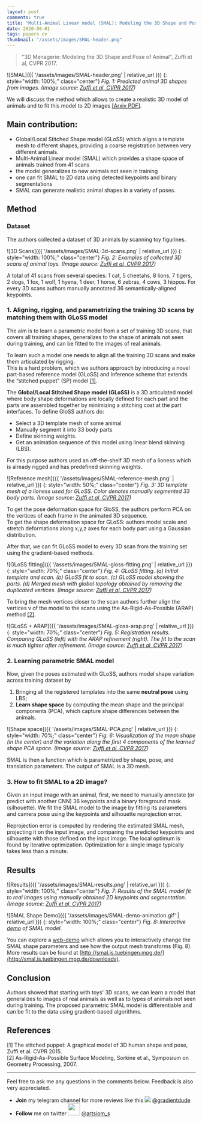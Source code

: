 ```yaml
---
layout: post
comments: true
title: "Multi-Animal Linear model (SMAL): Modeling the 3D Shape and Pose of Animals"
date: 2020-08-01
tags: papers cv
thumbnail: "/assets/images/SMAL-header.png"
---
```



> "3D Menagerie: Modeling the 3D Shape and Pose of Animal", Zuffi et al, CVPR 2017.

<!--more-->
![SMAL]({{ '/assets/images/SMAL-header.png' | relative_url }}) 
{: style="width: 100%;" class="center"} 
*Fig. 1: Predicted animal 3D shapes from images. (Image source: [Zuffi et al, CVPR 2017](https://arxiv.org/abs/1611.07700))*

We will discuss the method which allows to create a realistic 3D model of animals and to fit this model to 2D images [[Arxiv PDF]](https://arxiv.org/abs/1611.07700). 

## Main contribution:
- Global/Local Stitched Shape model (GLoSS) which aligns a template mesh to different shapes, providing a coarse registration between very different animals.
- Multi-Animal Linear model (SMAL) which provides a shape space of animals trained from 41 scans
- the model generalizes to new animals not seen in training
- one can fit SMAL to 2D data using detected keypoints and binary segmentations
- SMAL can generate realistic animal shapes in a variety of poses.

##  Method
### Dataset
The authors collected a dataset of 3D animals by scanning toy figurines.

![3D Scans]({{ '/assets/images/SMAL-3d-scans.png' | relative_url }}) 
{: style="width: 100%;" class="center"} 
*Fig. 2: Examples of collected 3D scans of animal toys. (Image source: [Zuffi et al, CVPR 2017](https://arxiv.org/abs/1611.07700))*


A total of 41 scans from several species: 
1 cat, 5 cheetahs, 8 lions, 7 tigers, 2 dogs, 1 fox, 1 wolf, 1 hyena, 1 deer, 1 horse, 6 zebras, 4 cows, 3 hippos.
For every 3D scans authors manually annotated 36 semantically-aligned keypoints.

### 1. Aligning, rigging, and parametrizing the training 3D scans by matching them with GLoSS model
The aim is to learn a parametric model from a set of training 3D scans, that covers all training shapes, generalizes to the shape of animals not seen during training, and can be fitted to the images of real animals.

To learn such a model one needs to align all the training 3D scans and make them articulated by rigging.   
This is a hard problem, which we authors approach by introducing a novel part-based reference model (GLoSS) and inference scheme that extends the “stitched puppet” (SP) model [[1]](#1).

The **Global/Local Stitched Shape model (GLoSS)** is a 3D articulated model where body shape deformations are locally defined for each part and the parts are assembled together by minimizing a stitching cost at the part interfaces.
To define GloSS authors do:
- Select a 3D template mesh of some animal 
- Manually segment it into 33 body parts
- Define skinning weights.
- Get an animation sequence of this model using linear blend skinning (LBS).

For this purpose authors used an off-the-shelf 3D mesh of a lioness which is already rigged and has predefined skinning weights.   

![Reference mesh]({{ '/assets/images/SMAL-reference-mesh.png' | relative_url }}) 
{: style="width: 50%;" class="center"} 
*Fig. 3: 3D template mesh of a lioness used for GLoSS. Color denotes manually segmented 33 body parts. (Image source: [Zuffi et al, CVPR 2017](https://arxiv.org/abs/1611.07700))*

To get the pose deformation space for GloSS, the authors perform PCA on the vertices of each frame in the animated 3D sequence.  
To get the shape deformation space for GLoSS: authors model scale and stretch deformations along x,y,z axes for each body part using a Gaussian distribution.  

After that, we can fit GLoSS model to every 3D scan from the training set using the gradient-based methods.  

![GLoSS fitting]({{ '/assets/images/SMAL-gloss-fitting.png' | relative_url }}) 
{: style="width: 70%;" class="center"} 
*Fig. 4: GLoSS fitting. (a) Initial template and scan. (b) GLoSS fit to scan. (c) GLoSS model showing the parts. (d) Merged mesh with global topology obtained by removing the duplicated vertices. (Image source: [Zuffi et al, CVPR 2017](https://arxiv.org/abs/1611.07700))*

To bring the mesh vertices closer to the scan authors further align the vertices v of the model to the scans using the As-Rigid-As-Possible (ARAP) method [[2]](#2).

![GLoSS + ARAP]({{ '/assets/images/SMAL-gloss-arap.png' | relative_url }}) 
{: style="width: 70%;" class="center"} 
*Fig. 5: Registration results. Comparing GLoSS (left)
with the ARAP refinement (right). The fit to the scan is much tighter after refinement. (Image source: [Zuffi et al, CVPR 2017](https://arxiv.org/abs/1611.07700))*


### 2. Learning parametric SMAL model
Now, given the poses estimated with GLoSS, authors model shape variation across training dataset by   
1. Bringing all the registered templates into the same **neutral pose** using LBS;
2. **Learn shape space** by computing the mean shape and the principal components (PCA), which capture shape differences between the animals.

![Shape space]({{ '/assets/images/SMAL-PCA.png' | relative_url }}) 
{: style="width: 70%;" class="center"} 
*Fig. 6: Visualization of the mean shape (in the center) and the variation along the first 4 components of the learned shape PCA space. (Image source: [Zuffi et al, CVPR 2017](https://arxiv.org/abs/1611.07700))*
 
SMAL is then a function which is parametrized by shape, pose, and translation parameters. The output of SMAL is a 3D mesh.

### 3. How to fit SMAL to a 2D image? 
Given an input image with an animal, first, we need to manually annotate (or predict with another CNN) 36 keypoints and a binary foreground mask (silhouette).
We fit the SMAL model to the image by fitting its parameters and camera pose using the keypoints and silhouette reprojection error.

Reprojection error is computed by rendering the estimated SMAL mesh, projecting it on the input image, and comparing the predicted keypoints and silhouette with those defined on the input image.
The local optimum is found by iterative optimization. Optimization for a single image typically takes less than a minute.


## Results
![Results]({{ '/assets/images/SMAL-results.png' | relative_url }}) 
{: style="width: 100%;" class="center"} 
*Fig. 7: Results of the SMAL model fit to real images using manually obtained 2D keypoints and segmentation. (Image source: [Zuffi et al, CVPR 2017](https://arxiv.org/abs/1611.07700))*
 
![SMAL Shape Demo]({{ '/assets/images/SMAL-demo-animation.gif' | relative_url }}) 
{: style="width: 100%;" class="center"} 
*Fig. 8: Interactive [demo](https://dawars.me/smal/) of SMAL model.*

You can explore a [web-demo](https://dawars.me/smal/) which allows you to interactively change the SMAL shape parameters and see how the output mesh transforms (Fig. 8).  
More results can be found at [http://smal.is.tuebingen.mpg.de/](http://smal.is.tuebingen.mpg.de/downloads).

## Conclusion
Authors showed that starting with toys' 3D scans, we can learn a model that generalizes to images of real animals as well as to types of animals not seen during training.
The proposed parametric SMAL model is differentiable and can be fit to the data using gradient-based algorithms.


## References

<a name="1"></a>[1] The stitched puppet: A graphical model of 3D human shape and pose, Zuffi et al. CVPR 2015.  
<a name="2"></a>[2] As-Rigid-As-Possible Surface Modeling, Sorkine et al., Symposium on Geometry Processing, 2007.

----- 

Feel free to ask me any questions in the comments below. Feedback is also very appreciated.  

- **Join** my telegram channel for more reviews like this <img style="display:inline" src="{{ '/assets/images/telegram.png' | relative_url }}"> [@gradientdude](https://t.me/gradientdude)
- **Follow** me on twitter <img style="display:inline; height:32px" src="{{ '/assets/images/twitter.png' | relative_url }}"> [@artsiom_s](https://twitter.com/artsiom_s)
